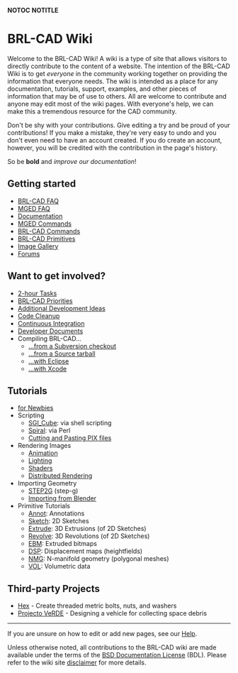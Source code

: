 __NOTOC__ __NOTITLE__

# BRL-CAD Wiki

Welcome to the BRL-CAD Wiki! A wiki is a type of site that allows
visitors to directly contribute to the content of a website. The
intention of the BRL-CAD Wiki is to get *everyone* in the community
working together on providing the information that everyone needs. The
wiki is intended as a place for any documentation, tutorials, support,
examples, and other pieces of information that may be of use to others.
All are welcome to contribute and anyone may edit most of the wiki
pages. With everyone's help, we can make this a tremendous resource for
the CAD community.

Don't be shy with your contributions. Give editing a try and be proud of
your contributions! If you make a mistake, they're very easy to undo and
you don't even need to have an account created. If you do create an
account, however, you will be credited with the contribution in the
page's history.

So be **bold** and *improve our documentation*!

## Getting started

-   [BRL-CAD FAQ](FAQ "wikilink")
-   [MGED FAQ](MgedFAQ "wikilink")
-   [Documentation](Documentation.md)
-   [MGED Commands](MGED_Commands "wikilink")
-   [BRL-CAD Commands](BRL-CAD_Commands "wikilink")
-   [BRL-CAD Primitives](BRL-CAD_Primitives "wikilink")
-   [Image Gallery](http://brlcad.org/gallery)
-   [Forums](Forums "wikilink")

## Want to get involved?

-   [2-hour Tasks](Deuces "wikilink")
-   [BRL-CAD Priorities](http://brlcad.org/BRL-CAD_Priorities.png)
-   [Additional Development Ideas](http://brlcad.org/~sean/ideas.html)
-   [Code Cleanup](Code_Cleanup "wikilink")
-   [Continuous Integration](Continuous_Integration "wikilink")
-   [Developer Documents](Developer_Documents "wikilink")
-   Compiling BRL-CAD...
    -   [...from a Subversion checkout](Building_from_SVN "wikilink")
    -   [...from a Source tarball](Compiling "wikilink")
    -   [...with Eclipse](Compiling/Eclipse "wikilink")
    -   [...with Xcode](Compiling/XCode "wikilink")

## Tutorials

-   [for Newbies](Tutorial/Newbie "wikilink")
-   Scripting
    -   [SGI_Cube](SGI_Cube "wikilink"): via shell scripting
    -   [Spiral](Spiral "wikilink"): via Perl
    -   [Cutting and Pasting PIX
        files](Cutting_and_Pasting_PIX_files "wikilink")
-   Rendering Images
    -   [Animation](Animation "wikilink")
    -   [Lighting](Lighting "wikilink")
    -   [Shaders](Tutorial/Shaders "wikilink")
    -   [Distributed Rendering](Distributed_Rendering "wikilink")
-   Importing Geometry
    -   [STEP2G](STEP2G "wikilink") (step-g)
    -   [Importing from Blender](Tutorial/Blender_to_CAD "wikilink")
-   Primitive Tutorials
    -   [Annot](Annot "wikilink"): Annotations
    -   [Sketch](Sketch "wikilink"): 2D Sketches
    -   [Extrude](Extrude "wikilink"): 3D Extrusions (of 2D Sketches)
    -   [Revolve](Revolve "wikilink"): 3D Revolutions (of 2D Sketches)
    -   [EBM](EBM "wikilink"): Extruded bitmaps
    -   [DSP](DSP "wikilink"): Displacement maps (heightfields)
    -   [NMG](NMG "wikilink"): N-manifold geometry (polygonal meshes)
    -   [VOL](VOL "wikilink"): Volumetric data

## Third-party Projects

-   [Hex](Hex "wikilink") - Create threaded metric bolts, nuts, and
    washers
-   [Projecto VeRDE](Projecto_VeRDE "wikilink") - Designing a vehicle
    for collecting space debris

------------------------------------------------------------------------

If you are unsure on how to edit or add new pages, see our
[Help](Help:Contents "wikilink").

Unless otherwise noted, all contributions to the BRL-CAD wiki are made
available under the terms of the [BSD Documentation
License](BSD_Documentation_License "wikilink") (BDL). Please refer to
the wiki site [disclaimer](disclaimer "wikilink") for more details.

